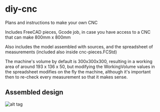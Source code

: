 # diy-cnc
Plans and instructions to make your own CNC

Includes FreeCAD pieces, Gcode job, in case you have access to a CNC that can make 800mm x 800mm

Also includes the model assembled with sources, and the spreadsheet of measurements (included also inside cnc-pieces.FCStd)

The machine's volume by default is 300x300x300, resulting in a working area of around 193 x 136 x 50, but modifying the WorkingVolume 
values in the spreadsheet modifies on the fly the machine, although it's important then to re-check every measurement so that it makes
sense.

## Assembled design

![alt tag](https://github.com/gcobos/diy-cnc/blob/master/screenshots/cnc-assembled-transparent.png)

